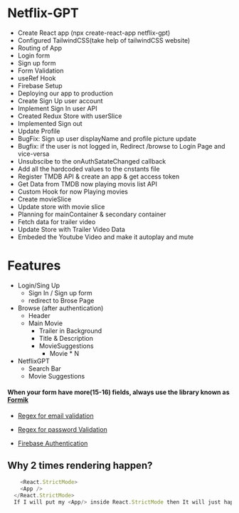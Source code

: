 # Netflix-GPT

 - Create React app (npx create-react-app netflix-gpt)
 - Configured TailwindCSS(take help of tailwindCSS website)
 - Routing of App
 - Login form
 - Sign up form
 - Form Validation
 - useRef Hook
 - Firebase Setup
 - Deploying our app to production
 - Create Sign Up user account
 - Implement Sign In user API
 - Created Redux Store with userSlice
 - Implemented Sign out
 - Update Profile
 - BugFix: Sign up user displayName and profile picture update
 - Bugfix: if the user is not logged in, Redirect /browse to Login Page and vice-versa
 - Unsubscibe to the onAuthSatateChanged callback
 - Add all the hardcoded values to the cnstants file
 - Register TMDB API & create an app & get access token
 - Get Data from TMDB now playing movis list API
 - Custom Hook for now Playing movies
 - Create movieSlice
 - Update store with movie slice
 - Planning for mainContainer & secondary container
 - Fetch data for trailer video
 - Update Store with Trailer Video Data
 - Embeded the Youtube Video and make it autoplay and mute


 # Features
- Login/Sing Up
    - Sign In / Sign up form
    - redirect to Brose Page
- Browse (after authentication)
    - Header
    - Main Movie
       - Trailer in Background
       - Title & Description
       - MovieSuggestions
         - Movie * N
- NetflixGPT
    - Search Bar
    - Movie Suggestions


#### When your form have more(15-16) fields, always use the library known as [Formik](https://formik.org/)

- [Regex for email validation](https://saturncloud.io/blog/how-can-i-validate-an-email-address-using-a-regular-expression/)

- [Regex for password Validation](https://regexr.com/3bfsi)

- [Firebase Authentication](https://firebase.google.com/docs/auth/web/firebaseui)


## Why 2 times rendering happen?
``` javascript
    <React.StrictMode>
    <App />
  </React.StrictMode>
  If I will put my <App/> inside React.StrictMode then It will just happen 2 times in your local but at production 1 time , bc react does extra rendering of your components to check inconstancy in between your call (It's a good thing)
```


